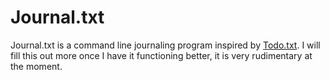 Journal.txt
===========

Journal.txt is a command line journaling program inspired by [Todo.txt](http://todotxt.com). I will fill this out more once I have it functioning better, it is very rudimentary at the moment.

